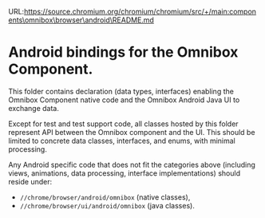 URL:https://source.chromium.org/chromium/chromium/src/+/main:components\omnibox\browser\android\README.md
# Android bindings for the Omnibox Component.

This folder contains declaration (data types, interfaces) enabling the Omnibox
Component native code and the Omnibox Android Java UI to exchange data.

Except for test and test support code, all classes hosted by this folder
represent API between the Omnibox component and the UI. This should be
limited to concrete data classes, interfaces, and enums, with minimal
processing.

Any Android specific code that does not fit the categories above (including
views, animations, data processing, interface implementations) should reside
under:
- `//chrome/browser/android/omnibox` (native classes),
- `//chrome/browser/ui/android/omnibox` (java classes).
